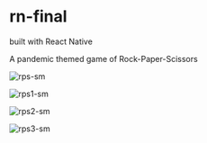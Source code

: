# rn-final
built with React Native

A pandemic themed game of Rock-Paper-Scissors

![rps-sm](https://user-images.githubusercontent.com/62192682/148703767-c2c13931-9420-421b-92cb-a76dfe05c988.jpg)

![rps1-sm](https://user-images.githubusercontent.com/62192682/148703861-194999e3-2738-4a17-8abb-0bc1f462779d.jpg)

![rps2-sm](https://user-images.githubusercontent.com/62192682/148703862-da89a642-73a2-47a2-b447-e70506ac2426.jpg)

![rps3-sm](https://user-images.githubusercontent.com/62192682/148703864-5438239f-0beb-4456-b752-df19144e18f0.jpg)
